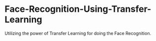 # Face-Recognition-Using-Transfer-Learning
Utilizing the power of Transfer Learning for doing the Face Recognition.
